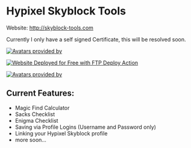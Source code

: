 # Hypixel Skyblock Tools

Website: http://skyblock-tools.com 

Currently I only have a self signed Certificate, this will be resolved soon.

[<img alt="Avatars provided by" src="https://img.shields.io/badge/Honorable mention to-Niklaws-%3CCOLOR%3E?style=for-the-badge&color=CC3333">](https://github.com/Niklaws)

[<img alt="Website Deployed for Free with FTP Deploy Action" src="https://img.shields.io/badge/Website deployed for free with-FTP DEPLOY ACTION-%3CCOLOR%3E?style=for-the-badge&color=297FA9">](https://github.com/SamKirkland/FTP-Deploy-Action)

[<img alt="Avatars provided by" src="https://img.shields.io/badge/Avatars provided by-Crafatar-%3CCOLOR%3E?style=for-the-badge&color=014C8C">](https://crafatar.com)

## Current Features:

- Magic Find Calculator
- Sacks Checklist
- Enigma Checklist
- Saving via Profile Logins (Username and Password only)
- Linking your Hypixel Skyblock profile
- more soon...